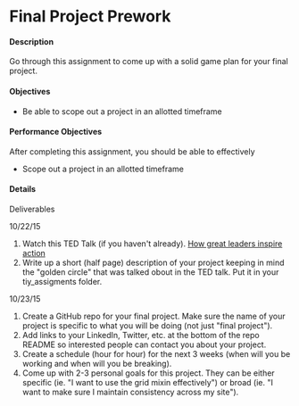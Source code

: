 # Final Project Prework

#### Description
Go through this assignment to come up with a solid game plan for your final project.

#### Objectives
- Be able to scope out a project in an allotted timeframe

#### Performance Objectives
After completing this assignment, you should be able to effectively
- Scope out a project in an allotted timeframe

#### Details
Deliverables

10/22/15

1.  Watch this TED Talk (if you haven't already). [How great leaders inspire action](http://www.ted.com/talks/simon_sinek_how_great_leaders_inspire_action?language=en)
2. Write up a short (half page) description of your project keeping in mind the "golden circle" that was talked obout in the TED talk. Put it in your tiy_assigments folder.

10/23/15

1. Create a GitHub repo for your final project.  Make sure the name of your project is specific to what you will be doing (not just "final project").
2. Add links to your LinkedIn, Twitter, etc. at the bottom of the repo README so interested people can contact you about your project.
3. Create a schedule (hour for hour) for the next 3 weeks (when will you be working and when will you be breaking). 
4. Come up with 2-3 personal goals for this project.  They can be either specific (ie. "I want to use the grid mixin effectively") or broad (ie. "I want to make sure I maintain consistency across my site").

